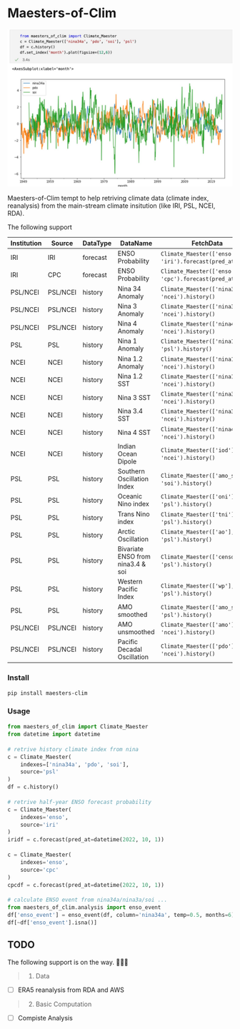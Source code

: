 # Maesters-of-Clim

![](./static/maesters_of_clim.jpg)

Maesters-of-Clim tempt to help retriving climate data (climate index, reanalysis) from the main-stream climate insitution (like IRI, PSL, NCEI, RDA). 

The following support

|Institution|Source|DataType|DataName|FetchData|
|--|--|--|--|--|
|IRI|IRI|forecast|ENSO Probability|`Climate_Maester(['enso'], 'iri').forecast(pred_at=date)`|
|IRI|CPC|forecast|ENSO Probability|`Climate_Maester(['enso'], 'cpc').forecast(pred_at=date)`|
|PSL/NCEI|PSL/NCEI|history|Nina 34 Anomaly|`Climate_Maester(['nina34a'], 'ncei').history()`|
|PSL/NCEI|PSL/NCEI|history|Nina 3 Anomaly|`Climate_Maester(['nina3'], 'ncei').history()`|
|PSL/NCEI|PSL/NCEI|history|Nina 4 Anomaly|`Climate_Maester(['nina4'], 'ncei').history()`|
|PSL|PSL|history|Nina 1 Anomaly|`Climate_Maester(['nina1a'], 'psl').history()`|
|NCEI|NCEI|history|Nina 1.2 Anomaly|`Climate_Maester(['nina12a'], 'ncei').history()`|
|NCEI|NCEI|history|Nina 1.2 SST|`Climate_Maester(['nina12'], 'ncei').history()`|
|NCEI|NCEI|history|Nina 3 SST|`Climate_Maester(['nina3'], 'ncei').history()`|
|NCEI|NCEI|history|Nina 3.4 SST|`Climate_Maester(['nina34'], 'ncei').history()`|
|NCEI|NCEI|history|Nina 4 SST|`Climate_Maester(['nina4'], 'ncei').history()`|
|NCEI|NCEI|history|Indian Ocean Dipole|`Climate_Maester(['iod'], 'ncei').history()`|
|PSL|PSL|history|Southern Oscillation Index|`Climate_Maester(['amo_sm'], 'soi').history()`|
|PSL|PSL|history|Oceanic Nino index|`Climate_Maester(['oni'], 'psl').history()`|
|PSL|PSL|history|Trans Nino index|`Climate_Maester(['tni'], 'psl').history()`|
|PSL|PSL|history|Arctic Oscillation|`Climate_Maester(['ao'], 'psl').history()`|
|PSL|PSL|history|Bivariate ENSO from nina3.4 & soi|`Climate_Maester(['censo'], 'psl').history()`|
|PSL|PSL|history|Western Pacific Index|`Climate_Maester(['wp'], 'psl').history()`|
|PSL|PSL|history|AMO smoothed|`Climate_Maester(['amo_sm'], 'psl').history()`|
|PSL/NCEI|PSL/NCEI|history|AMO unsmoothed|`Climate_Maester(['amo'], 'ncei').history()`|
|PSL/NCEI|PSL/NCEI|history|Pacific Decadal Oscillation|`Climate_Maester(['pdo'], 'ncei').history()`|


### Install
```shell
pip install maesters-clim
```

### Usage
```python
from maesters_of_clim import Climate_Maester
from datetime import datetime

# retrive history climate index from nina
c = Climate_Maester(
    indexes=['nina34a', 'pdo', 'soi'],
    source='psl'
)
df = c.history()

# retrive half-year ENSO forecast probability
c = Climate_Maester(
    indexes='enso',
    source='iri'
)
iridf = c.forecast(pred_at=datetime(2022, 10, 1))

c = Climate_Maester(
    indexes='enso',
    source='cpc'
)
cpcdf = c.forecast(pred_at=datetime(2022, 10, 1))

# calculate ENSO event from nina34a/nina3a/soi ...
from maesters_of_clim.analysis import enso_event
df['enso_event'] = enso_event(df, column='nina34a', temp=0.5, months=6)
df[~df['enso_event'].isna()]
```

## TODO

The following support is on the way. 🚀🚀🚀
> 1. Data
- [ ] ERA5 reanalysis from RDA and AWS

> 2. Basic Computation
- [ ] Compiste Analysis


